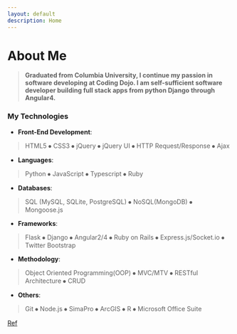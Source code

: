 ```yaml
---
layout: default
description: Home
---
```


# **About Me**

>**Graduated from Columbia University, I continue my passion in software developing at Coding Dojo. I am self-sufficient software developer building full stack apps from python Django through Angular4.**

### **My Technologies**

* **Front-End Development**: 
>HTML5 ⦁ CSS3 ⦁ jQuery ⦁ jQuery UI ⦁ HTTP Request/Response ⦁ Ajax
* **Languages**: 
>Python ⦁ JavaScript ⦁ Typescript ⦁ Ruby 
* **Databases**: 
>SQL (MySQL, SQLite, PostgreSQL) ⦁ NoSQL(MongoDB) ⦁ Mongoose.js
* **Frameworks**: 
>Flask ⦁ Django ⦁ Angular2/4 ⦁ Ruby on Rails ⦁ Express.js/Socket.io ⦁ Twitter Bootstrap
* **Methodology**: 
>Object Oriented Programming(OOP) ⦁ MVC/MTV ⦁ RESTful Architecture ⦁ CRUD
* **Others**: 
>Git ⦁ Node.js ⦁ SimaPro ⦁ ArcGIS ⦁ R ⦁ Microsoft Office Suite


[Ref](indexrefer)